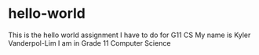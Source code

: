 # hello-world
This is the hello world assignment I have to do for G11 CS
My name is Kyler Vanderpol-Lim
I am in Grade 11 Computer Science
